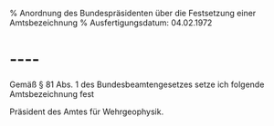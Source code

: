 % Anordnung des Bundespräsidenten über die Festsetzung einer Amtsbezeichnung
% Ausfertigungsdatum: 04.02.1972
 
# ----

Gemäß § 81 Abs. 1 des Bundesbeamtengesetzes setze ich folgende Amtsbezeichnung fest

  
Präsident des Amtes für Wehrgeophysik.
